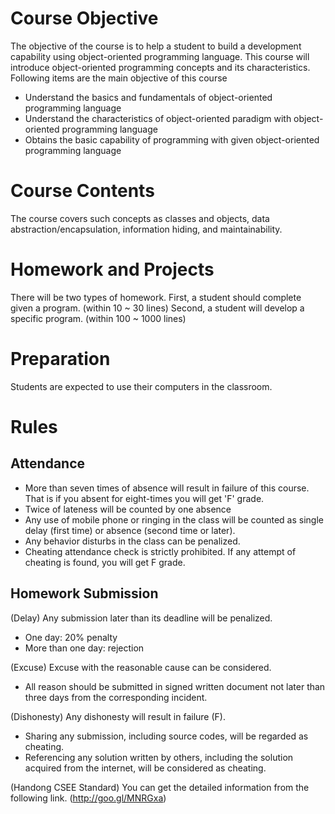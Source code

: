 # Course Objective
The objective of the course is to help a student to build a development capability using object-oriented programming language. This course will introduce object-oriented programming concepts and its characteristics. Following items are the main objective of this course

* Understand the basics and fundamentals of object-oriented programming language
* Understand the characteristics of object-oriented paradigm with object-oriented programming language
* Obtains the basic capability of programming with given object-oriented programming language

# Course Contents
The course covers such concepts as classes and objects, data abstraction/encapsulation, information hiding, and maintainability.

# Homework and Projects
There will be two types of homework. 
First, a student should complete given a program. (within 10 ~ 30 lines)
Second, a student will develop a specific program. (within 100 ~ 1000 lines)

# Preparation
Students are expected to use their computers in the classroom.

# Rules
## Attendance
- More than seven times of absence will result in failure of this course. That is if you absent for eight-times you will get 'F' grade.
- Twice of lateness will be counted by one absence
- Any use of mobile phone or ringing in the class will be counted as single delay (first time) or absence
 (second time or later).
- Any behavior disturbs in the class can be penalized.
- Cheating attendance check is strictly prohibited. If any attempt of cheating is found, you will get F grade.

## Homework Submission
(Delay) Any submission later than its deadline will be penalized.
- One day: 20% penalty
- More than one day: rejection

(Excuse) Excuse with the reasonable cause can be considered.
- All reason should be submitted in signed written document not later than three days from the corresponding incident. 

(Dishonesty) Any dishonesty will result in failure (F).
- Sharing any submission, including source codes, will be regarded as cheating.
- Referencing any solution written by others, including the solution acquired from the internet, will be considered as cheating.

(Handong CSEE Standard)
You can get the detailed information from the following link. 
(http://goo.gl/MNRGxa)